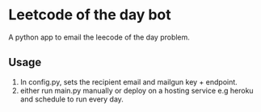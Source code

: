 # Leetcode of the day bot

A python app to email the leecode of the day problem. 

## Usage

1. In config.py, sets the recipient email and mailgun key + endpoint.
2. either run main.py manually or deploy on a hosting service e.g heroku and schedule to run every day.
